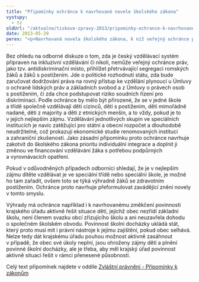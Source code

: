 ```yaml
---
title: "Připomínky ochránce k navrhované novele školského zákona"
vystupy:
  - tz
oldUrl: "/aktualne/tiskove-zpravy-2013/pripominky-ochrance-k-navrhovane-novele-skolskeho-zakona"
date: 2013-05-29
perex: "<p>Navrhovaná novela školského zákona, k níž veřejný ochránce práv připojil své připomínky, je pro něj spíše zklamáním. Četné diskuze odborníků v uplynulém roce ukázaly, že český vzdělávací systém vyžaduje radikální změnu přístupu všech klíčových aktérů – zřizovatelů skol, rodičů, pedagogů, odborníků v oblasti zdravotnictví i orgánů státní správy. Předložený návrh novely školského zákona je však kompromisem, který podle ochránce zásadní změnu praxe nepřinese.</p>"
---
```


<!-- imported from the old website -->

<p>Bez ohledu na odborné diskuze o tom, zda je český vzdělávací systém připraven na inkluzivní vzdělávání či nikoli, nemůže veřejný ochránce práv, jako tzv. antidiskriminační místo, přihlížet přetrvávající segregaci romských žáků a žáků s postižením. Jde o politické rozhodnutí státu, zda bude zaručovat dodržování práva na rovný přístup ke vzdělání plynoucí u Úmluvy o ochraně lidských práv a základních svobod a z Úmluvy o právech osob s postižením, či zda chce podstupovat riziko soudních řízení pro diskriminaci. Podle ochránce by mělo být přirozené, že se v jedné škole a třídě společně vzdělávají děti cizinců, děti s postižením, děti mimořádně nadané, děti z majority a děti z etnických menšin, a to vždy, pokud je to v jejich nejlepším zájmu. Vzdělávání jednotlivých skupin ve speciálních institucích je navíc zatěžující pro státní a obecní rozpočet a dlouhodobě neudržitelné, což prokazují ekonomické studie renomovaných institucí a zahraniční zkušenosti. Jako zásadní připomínku proto ochránce navrhuje zakotvit do školského zákona prioritu individuální integrace a doplnit ji změnou ve financování vzdělávání žáka s potřebou podpůrných a vyrovnávacích opatření.</p><p>Pokud v odůvodněných případech odborníci shledají, že je v nejlepším zájmu dítěte vzdělávat je ve speciální třídě nebo speciální škole, je možné ho tam zařadit, ovšem toto se týká výhradně žáků se zdravotním postižením. Ochránce proto navrhuje přeformulovat zavádějící znění novely v tomto smyslu.</p><p>Výhrady má ochránce například i k navrhovanému změkčení povinnosti krajského úřadu aktivně řešit situace dětí, jejichž obec nezřídí základní školu, není členem svazku obcí zřizujícího školu a ani neuzavřela dohodu o společném školském obvodu. Povinnost školní docházky ukládá stát, který proto musí mít i právní nástroje k jejímu zajištění, pokud obec selhává. Nelze tedy dát krajskému úřadu pouhou možnost aktivně zasáhnout v případě, že obec své úkoly neplní, jsou ohroženy zájmy dětí a plnění povinné školní docházky, ale je třeba, aby měl krajský úřad povinnost aktivně situaci řešit v rámci přenesené působnosti.</p><p>Celý text připomínek najdete v oddíle <a href="https://www.ochrance.cz/zvlastni-opravneni/pripominky-k-zakonum/">Zvláštní právnění - Připomínky k zákonům</a></p>
